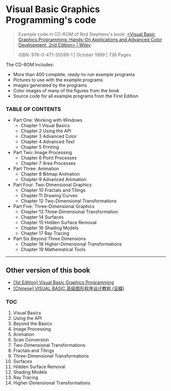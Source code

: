 # Visual Basic Graphics Programming's code

> Example code in CD-ROM of Rod Stephens's book: [<Visual Basic Graphics Programming: Hands-On Applications and Advanced Color Development, 2nd Edition> | Wiley](https://www.wiley.com/en-cn/Visual+Basic+Graphics+Programming:+Hands+On+Applications+and+Advanced+Color+Development,+2nd+Edition-p-9780471355991)
> 
> ISBN: 978-0-471-35599-1 | October 1999 | 736 Pages

The CD-ROM includes:
* More than 400 complete, ready-to-run example programs
* Pictures to use with the example programs
* Images generated by the programs
* Color images of many of the figures from the book
* Source code for all example programs from the First Edition


### TABLE OF CONTENTS

+ Part One: Working with Windows
    + Chapter 1 Visual Basics
    + Chapter 2 Using the API
    + Chapter 3 Advanced Color
    + Chapter 4 Advanced Text
    + Chapter 5 Printing
+ Part Two: Image Processing
    + Chapter 6 Point Processes
    + Chapter 7 Area Processes
+ Part Three: Animation
    + Chapter 8 Bitmap Animation
    + Chapter 9 Advanced Animation
+ Part Four: Two-Dimensional Graphics
    + Chapter 10 Fractals and Tilings
    + Chapter 11 Drawing Curves
    + Chapter 12 Two-Dimensional Transformations
+ Part Five: Three-Dimensional Graphics
    + Chapter 13 Three-Dimensional Transformation
    + Chapter 14 Surfaces
    + Chapter 15 Hidden Surface Removal
    + Chapter 16 Shading Models
    + Chapter 17 Ray Tracing
+ Part Six Beyond Three Dimensions
    + Chapter 18 Higher-Dimensional Transformations
    + Chapter 19 Mathematical Tools

----

## Other version of this book

+ [[1st Edition] Visual Basic Graphics Programming](https://www.wiley.com/legacy/compbooks/stephens/vbgp.htm)
+ [[Chinese] VISUAL BASIC 高级图形程序设计教程 (豆瓣)](https://book.douban.com/subject/3462980/)

### [TOC](https://www.wiley.com/legacy/compbooks/stephens/vbgptoc.htm)

1. Visual Basics
2. Using the API
3. Beyond the Basics
4. Image Processing
5. Animation
6. Scan Conversion
7. Two-Dimensional Transformations
8. Fractals and Tilings
9. Three-Dimensional Transformations
10. Surfaces
11. Hidden Surface Removal
12. Shading Models
13. Ray Tracing
14. Higher-Dimensional Transformations
